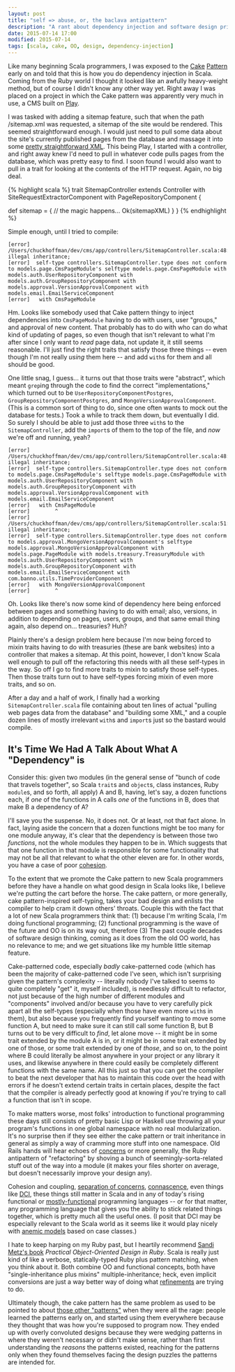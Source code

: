 ```yaml
---
layout: post
title: "self => abuse, or, the baclava antipattern"
description: "A rant about dependency injection and software design principles"
date: 2015-07-14 17:00
modified: 2015-07-14
tags: [scala, cake, OO, design, dependency-injection]
---
```


Like many beginning Scala programmers, I was exposed to the
[Cake][cake pattern 1] [Pattern][cake pattern 2] early on and told
that this is how you do dependency injection in Scala. Coming from the
Ruby world I thought it looked like an awfully heavy-weight method,
but of course I didn't know any other way yet. Right away I was placed
on a project in which the Cake pattern was apparently very much in
use, a CMS built on [Play][Play site].

I was tasked with adding a sitemap feature, such that when the path
/sitemap.xml was requested, a sitemap of the site would be rendered.
This seemed straightforward enough. I would just need to pull some
data about the site's currently published pages from the database and
massage it into some [pretty straightforward
XML][sitemap protocol]. This being Play, I
started with a controller, and right away knew I'd need to pull in
whatever code pulls pages from the database, which was pretty easy to
find. I soon found I would also want to pull in a trait for looking at
the contents of the HTTP request. Again, no big deal.

{% highlight scala %}
trait SitemapController extends Controller
    with SiteRequestExtractorComponent
    with PageRepositoryComponent {

  def sitemap = {
    // the magic happens...
    Ok(sitemapXML)
  }
}
{% endhighlight %}

Simple enough, until I tried to compile:

    [error] /Users/chuckhoffman/dev/cms/app/controllers/SitemapController.scala:48: illegal inheritance;
    [error]  self-type controllers.SitemapController.type does not conform to models.page.CmsPageModule's selftype models.page.CmsPageModule with models.auth.UserRepositoryComponent with models.auth.GroupRepositoryComponent with models.approval.VersionApprovalComponent with models.email.EmailServiceComponent
    [error]   with CmsPageModule

Hm. Looks like somebody used that Cake pattern thingy to inject
dependencies into `CmsPageModule` having to do with users, user
"groups," and approval of new content. That probably has to do with
who can do what kind of updating of pages, so even though that isn't
relevant to what I'm after since I only want to _read_ page data, not
update it, it still seems reasonable. I'll just find the right traits
that satisfy those three things -- even though I'm not really _using_
them here -- and add `with`s for them and all should be good.

One little snag, I guess... it turns out that those traits were
"abstract", which meant `grep`ing through the code to find the correct
"implementations," which turned out to be
`UserRepositoryComponentPostgres`, `GroupRepositoryComponentPostgres`,
and `MongoVersionApprovalComponent`. (This is a common sort of thing
to do, since one often wants to mock out the database for tests.) Took
a while to track them down, but eventually I did. So surely I should
be able to just add those three `with`s to the `SitemapController`, add
the `import`s of them to the top of the file, and _now_ we're off and
running, yeah?

    [error] /Users/chuckhoffman/dev/cms/app/controllers/SitemapController.scala:48: illegal inheritance;
    [error]  self-type controllers.SitemapController.type does not conform to models.page.CmsPageModule's selftype models.page.CmsPageModule with models.auth.UserRepositoryComponent with models.auth.GroupRepositoryComponent with models.approval.VersionApprovalComponent with models.email.EmailServiceComponent
    [error]   with CmsPageModule
    [error]        ^
    [error] /Users/chuckhoffman/dev/cms/app/controllers/SitemapController.scala:51: illegal inheritance;
    [error]  self-type controllers.SitemapController.type does not conform to models.approval.MongoVersionApprovalComponent's selftype models.approval.MongoVersionApprovalComponent with models.page.PageModule with models.treasury.TreasuryModule with models.auth.UserRepositoryComponent with models.auth.GroupRepositoryComponent with models.email.EmailServiceComponent with com.banno.utils.TimeProviderComponent
    [error]   with MongoVersionApprovalComponent
    [error]        ^

Oh. Looks like there's now some kind of dependency here being enforced
between pages and something having to do with email; also, versions,
in addition to depending on pages, users, groups, and that same email
thing again, also depend on... treasuries? Huh?

Plainly there's a design problem here because I'm now being forced to
mixin traits having to do with treasuries (these are bank websites)
into a controller that makes a sitemap. At this point, however, I
don't know Scala well enough to pull off the refactoring this needs
with all these self-types in the way. So off I go to find more traits
to mixin to satisfy those self-types. Then those traits turn out to
have self-types forcing mixin of even more traits, and so on.

After a day and a half of work, I finally had a working
`SitemapController.scala` file containing about ten lines of actual
"pulling web pages data from the database" and "building some XML,"
and a couple dozen lines of mostly irrelevant `with`s and `import`s
just so the bastard would compile.

It's Time We Had A Talk About What A "Dependency" is
----------------------------------------------------

Consider this: given two modules (in the general sense of "bunch of
code that travels together", so Scala `trait`s and `object`s, class
instances, Ruby `module`s, and so forth, all apply) A and B, having,
let's say, a dozen functions each, if _one_ of the functions in A
calls _one_ of the functions in B, does that make B a dependency of A?

I'll save you the suspense. No, it does not. Or at least, not that
fact alone. In fact, laying aside the concern that a dozen functions
might be too many for one module anyway, it's clear that the
dependency is between those two _functions_, not the whole modules
they happen to be in. Which suggests that that one function in that
module is responsible for some functionality that may not be all that
relevant to what the other eleven are for. In other words, you have a
case of poor [cohesion][C2 CouplingAndCohesion].

To the extent that we promote the Cake pattern to new Scala
programmers before they have a handle on what good design in Scala
looks like, I believe we're putting the cart before the horse. The
cake pattern, or more generally, cake pattern-inspired self-typing,
takes your bad design and enlists the compiler to help cram it down
others' throats. Couple this with the fact that a lot of new Scala
programmers think that: (1) because I'm writing Scala, I'm doing
functional programming; (2) functional programming is the wave of the
future and OO is on its way out, therefore (3) The past couple decades
of software design thinking, coming as it does from the old OO world,
has no relevance to me; and we get situations like my humble little
sitemap feature.

Cake-patterned code, especially _badly_ cake-patterned code (which has
been the majority of cake-patterned code I've seen, which isn't
surprising given the pattern's complexity -- literally nobody I've
talked to seems to quite completely "get" it, myself included), is
needlessly difficult to refactor, not just because of the high number
of different modules and "components" involved and/or because you have
to very carefully pick apart all the self-types (especially when those
have even more `with`s in them), but also because you frequently find
yourself wanting to move some function A, but need to make sure it can
still call some function B, but B turns out to be very difficult to
_find_, let alone move -- it might be in some trait extended by the
module A is in, or it might be in some trait extended by one of those,
or some trait extended by one of _those_, and so on, to the point
where B could literally be almost anywhere in your project or any
library it uses, and likewise anywhere in there could easily be
completely different functions with the same name. All this just so
that you can get the compiler to beat the next developer that has to
maintain this code over the head with errors if he doesn't extend
certain traits in certain places, despite the fact that the compiler
is already perfectly good at knowing if you're trying to call a
function that isn't in scope.

To make matters worse, most folks' introduction to functional
programming these days still consists of pretty basic Lisp or Haskell
use throwing all your program's functions in one global namespace with
no real modularization. It's no surprise then if they see either the
cake pattern or trait inheritance in general as simply a way of
cramming more stuff into one namespace. Old Rails hands will hear
echoes of [concerns][Corey Haines on Concerns] or more generally, the
Ruby antipattern of "refactoring" by shoving a bunch of
seemingly-sorta-related stuff out of the way into a module (it makes
your files shorter on average, but doesn't necessarily improve your
design any).

Cohesion and coupling,
[separation of concerns][Wikipedia Separation of Concerns],
[connascence][Wikipedia Connascence], even things like
[DCI][Artima DCI], these things still matter in Scala and in any of
today's rising functional or [mostly-functional][Excluded Middle]
programming languages -- or for that matter, any programming language
that gives you the ability to stick related things together, which is
pretty much all the useful ones. (I posit that DCI may be especially
relevant to the Scala world as it seems like it would play nicely with
[anemic models][Debasish on anemic models] based on case classes.)

I hate to keep harping on my Ruby past, but I heartily recommend
[Sandi Metz's book][POODR] _Practical Object-Oriented Design in Ruby_.
Scala is really just kind of like a verbose, statically-typed Ruby
plus pattern matching, when you think about it. Both combine OO and
functional concepts, both have "single-inheritance plus mixins"
multiple-inheritance; heck, even implicit conversions are just a way
better way of doing what [refinements][Avdi on refinements] are trying
to do.

Ultimately though, the cake pattern has the same problem as used to be
pointed to about [those other "patterns"][C2 DesignPatternsBook] when
they were all the rage: people learned the patterns early on, and
started using them everywhere because they thought that was how you're
supposed to program now. They ended up with overly convoluted designs
because they were wedging patterns in where they weren't necessary or
didn't make sense, rather than first understanding the _reasons_ the
patterns existed, reaching for the patterns only when they found
themselves facing the design puzzles the patterns are intended for.

[Play site]: https://www.playframework.com/
[cake pattern 1]: http://jonasboner.com/2008/10/06/real-world-scala-dependency-injection-di/
[cake pattern 2]: http://www.cakesolutions.net/teamblogs/2011/12/19/cake-pattern-in-depth
[sitemap protocol]: http://www.sitemaps.org/protocol.html
[C2 CouplingAndCohesion]: http://c2.com/cgi/wiki?CouplingAndCohesion
[Corey Haines on Concerns]: http://blog.coreyhaines.com/2012/12/why-i-dont-use-activesupportconcern.html
[Wikipedia Separation of Concerns]: https://en.wikipedia.org/wiki/Separation_of_concerns
[Wikipedia Connascence]: https://en.wikipedia.org/wiki/Connascence_(computer_programming)
[Artima DCI]: http://www.artima.com/articles/dci_vision.html
[Excluded Middle]: https://queue.acm.org/detail.cfm?id=2611829
[Debasish on anemic models]: http://debasishg.blogspot.com/2014/05/functional-patterns-in-domain-modeling.html
[POODR]: http://www.poodr.com/
[Avdi on refinements]: http://devblog.avdi.org/2015/05/20/so-whats-the-deal-with-ruby-refinements-anyway/
[C2 DesignPatternsBook]: http://c2.com/cgi/wiki?DesignPatternsBook
